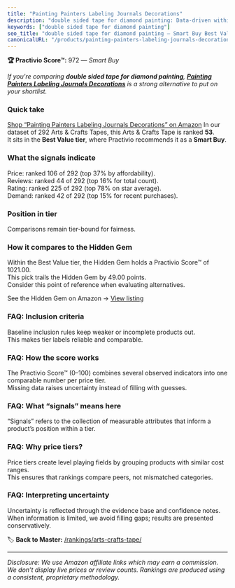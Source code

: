 ```yaml
---
title: "Painting Painters Labeling Journals Decorations"
description: "double sided tape for diamond painting: Data-driven within Best Value ranking using the Practivio Score™. Positioned by quality, value, demand, findability, mo…"
keywords: ["double sided tape for diamond painting"]
seo_title: "double sided tape for diamond painting — Smart Buy Best Value (2025)"
canonicalURL: "/products/painting-painters-labeling-journals-decorations-B08PCVF6HW/"
---
```


**🏆 Practivio Score™:** 972 — _Smart Buy_


*If you're comparing **double sided tape for diamond painting**, **[Painting Painters Labeling Journals Decorations](https://www.amazon.com/dp/B08PCVF6HW?tag=practivio-20)** is a strong alternative to put on your shortlist.*
### Quick take
[Shop “Painting Painters Labeling Journals Decorations” on Amazon](https://www.amazon.com/dp/B08PCVF6HW?tag=practivio-20)
In our dataset of 292 Arts & Crafts Tapes, this Arts & Crafts Tape is ranked **53**.  
It sits in the **Best Value tier**, where Practivio recommends it as a **Smart Buy**.

### What the signals indicate
Price: ranked 106 of 292 (top 37% by affordability).  
Reviews: ranked 44 of 292 (top 16% for total count).  
Rating: ranked 225 of 292 (top 78% on star average).  
Demand: ranked 42 of 292 (top 15% for recent purchases).

### Position in tier
Comparisons remain tier-bound for fairness.

### How it compares to the Hidden Gem
Within the Best Value tier, the Hidden Gem holds a Practivio Score™ of 1021.00.  
This pick trails the Hidden Gem by 49.00 points.  
Consider this point of reference when evaluating alternatives.  

See the Hidden Gem on Amazon → [View listing](https://www.amazon.com/dp/B0035LXTYU?tag=practivio-20)

### FAQ: Inclusion criteria
Baseline inclusion rules keep weaker or incomplete products out.  
This makes tier labels reliable and comparable.

### FAQ: How the score works
The Practivio Score™ (0–100) combines several observed indicators into one comparable number per price tier.  
Missing data raises uncertainty instead of filling with guesses.

### FAQ: What “signals” means here
“Signals” refers to the collection of measurable attributes that inform a product’s position within a tier.

### FAQ: Why price tiers?
Price tiers create level playing fields by grouping products with similar cost ranges.  
This ensures that rankings compare peers, not mismatched categories.

### FAQ: Interpreting uncertainty
Uncertainty is reflected through the evidence base and confidence notes.  
When information is limited, we avoid filling gaps; results are presented conservatively.


🏷️ **Back to Master:** [/rankings/arts-crafts-tape/](/rankings/arts-crafts-tape/)

---
_Disclosure: We use Amazon affiliate links which may earn a commission. We don’t display live prices or review counts. Rankings are produced using a consistent, proprietary methodology._
